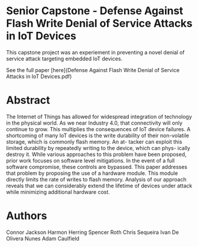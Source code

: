 # Senior Capstone - Defense Against Flash Write Denial of Service Attacks in IoT Devices
This capstone project was an experiement in preventing a novel denial of service attack targeting embedded IoT devices.

See the full paper [here](Defense Against Flash Write Denial of Service Attacks in IoT Devices.pdf)

# Abstract
The Internet of Things has allowed for
widespread integration of technology in the
physical world. As we near Industry 4.0, that
connectivity will only continue to grow. This
multiplies the consequences of IoT device failures. A shortcoming of many IoT devices is
the write durability of their non-volatile storage, which is commonly flash memory. An at-
tacker can exploit this limited durability by repeatedly writing to the device, which can phys-
ically destroy it. While various approaches to
this problem have been proposed, prior work focuses on software level mitigations. In the event
of a full software compromise, these controls are
bypassed. This paper addresses that problem by
proposing the use of a hardware module. This
module directly limits the rate of writes to flash
memory. Analysis of our approach reveals that
we can considerably extend the lifetime of devices under attack while minimizing additional
hardware cost.

# Authors
Connor Jackson
Harmon Herring
Spencer Roth
Chris Sequeira
Ivan De Olivera Nunes
Adam Caulfield
